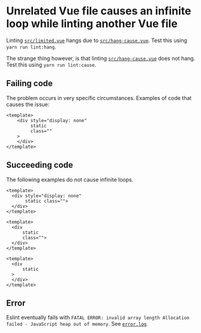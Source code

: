 # Unrelated Vue file causes an infinite loop while linting another Vue file

Linting [`src/limited.vue`](src/limited.vue) hangs due to [`src/hang-cause.vue`](src/hang-cause.vue). Test this using `yarn run lint:hang`.

The strange thing however, is that linting [`src/hang-cause.vue`](src/hang-cause.vue) does not hang. Test this using `yarn run lint:cause`.

## Failing code
The problem occurs in very specific circumstances. Examples of code that causes the issue:

```vue
<template>
    <div style="display: none"
         static
         class=""
    >
    </div>
</template>
```

## Succeeding code
The following examples do not cause infinite loops.

```vue
<template>
  <div style="display: none"
       static class="">
  </div>
</template>
```

```vue
<template>
  <div
      static
      class="">
  </div>
</template>
```

```vue
<template>
  <div
      static
  >
  </div>
</template>
```

## Error
Eslint eventually fails with `FATAL ERROR: invalid array length Allocation failed - JavaScript heap out of memory`.
See [`error.log`](error.log).
